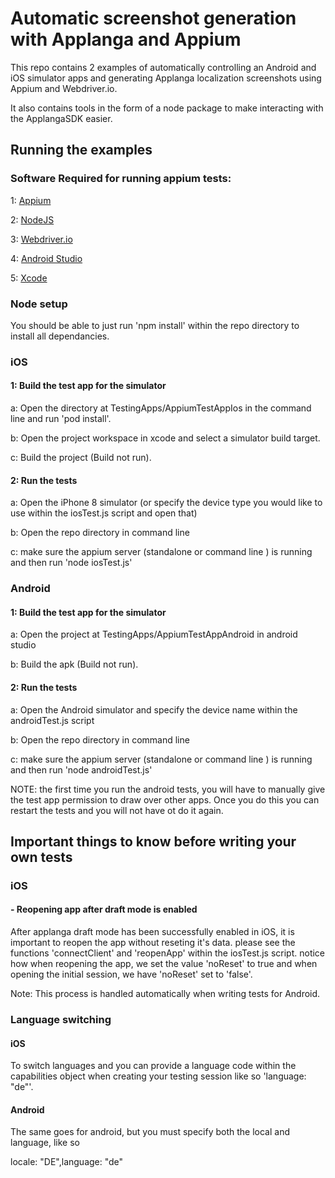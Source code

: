 # Automatic screenshot generation with Applanga and Appium

This repo contains 2 examples of automatically controlling an Android and iOS simulator apps and generating Applanga localization screenshots using Appium and Webdriver.io.

It also contains tools in the form of a node package to make interacting with the ApplangaSDK easier.

## Running the examples

### Software Required for running appium tests:

1: [Appium](http://appium.io/docs/en/about-appium/getting-started/)

2: [NodeJS](https://nodejs.org/en/download/)

3: [Webdriver.io](https://webdriver.io/)

4: [Android Studio](https://developer.android.com/studio)

5: [Xcode](https://apps.apple.com/us/app/xcode/id497799835?mt=12)

### Node setup

You should be able to just run 'npm install' within the repo directory to install all dependancies.

### iOS

#### 1: Build the test app for the simulator

a: Open the directory at TestingApps/AppiumTestAppIos in the command line and run 'pod install'.

b: Open the project workspace in xcode and select a simulator build target.

c: Build the project (Build not run).

#### 2: Run the tests

a: Open the iPhone 8 simulator (or specify the device type you would like to use within the iosTest.js script and open that)

b: Open the repo directory in command line

c: make sure the appium server (standalone or command line ) is running and then run 'node iosTest.js'

### Android

#### 1: Build the test app for the simulator

a: Open the project at TestingApps/AppiumTestAppAndroid in android studio

b: Build the apk (Build not run).

#### 2: Run the tests

a: Open the Android simulator and specify the device name within the androidTest.js script

b: Open the repo directory in command line

c: make sure the appium server (standalone or command line ) is running and then run 'node androidTest.js'

NOTE: the first time you run the android tests, you will have to manually give the test app permission to draw over other apps. Once you do this you can restart the tests and you will not have ot do it again.

## Important things to know before writing your own tests

### iOS

#### - Reopening app after draft mode is enabled
After applanga draft mode has been successfully enabled in iOS, it is important to reopen the app without reseting it's data. please see the functions 'connectClient' and 'reopenApp' within the iosTest.js script. notice how when reopening the app, we set the value 'noReset' to true and when opening the initial session, we have 'noReset' set to 'false'.

Note: This process is handled automatically when writing tests for Android.

### Language switching 

#### iOS

To switch languages and you can provide a language code within the capabilities object when creating your testing session like so 'language: "de"'.

#### Android

The same goes for android, but you must specify both the local and language, like so 

locale: "DE",language: "de"





